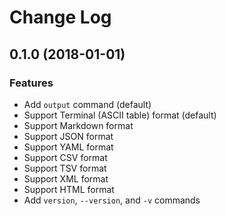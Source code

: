 # Change Log

## 0.1.0 (2018-01-01)

### Features

* Add `output` command (default)
* Support Terminal (ASCII table) format (default)
* Support Markdown format
* Support JSON format
* Support YAML format
* Support CSV format
* Support TSV format
* Support XML format
* Support HTML format
* Add `version`, `--version`, and `-v` commands
